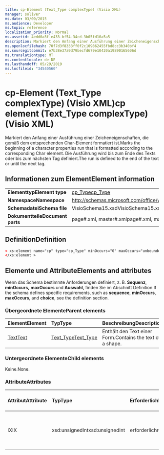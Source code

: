 ```yaml
---
title: cp-Element (Text_Type complexType) (Visio XML)
manager: soliver
ms.date: 03/09/2015
ms.audience: Developer
ms.topic: reference
localization_priority: Normal
ms.assetid: 4edd0a3f-e433-bf54-34cd-3b05fd10a5a5
description: Markiert den Anfang einer Ausführung einer Zeicheneigenschaften, die gemäß dem entsprechenden Char-Element formatiert ist. Die Ausführung wird bis zum Ende des Texts oder bis zum nächsten Tag definiert.
ms.openlocfilehash: 70f7d3f8333ff0f2c109862455fbd8cc3b340bf4
ms.sourcegitcommit: e7b38e37a9d79becfd679e10420a19890165606d
ms.translationtype: MT
ms.contentlocale: de-DE
ms.lasthandoff: 05/29/2019
ms.locfileid: "34540560"
---
```

# <a name="cp-element-text_type-complextype-visio-xml"></a><span data-ttu-id="f6c7d-104">cp-Element (Text_Type complexType) (Visio XML)</span><span class="sxs-lookup"><span data-stu-id="f6c7d-104">cp element (Text_Type complexType) (Visio XML)</span></span>

<span data-ttu-id="f6c7d-105">Markiert den Anfang einer Ausführung einer Zeicheneigenschaften, die gemäß dem entsprechenden Char-Element formatiert ist.</span><span class="sxs-lookup"><span data-stu-id="f6c7d-105">Marks the beginning of a character properties run that is formatted according to the corresponding Char element.</span></span> <span data-ttu-id="f6c7d-106">Die Ausführung wird bis zum Ende des Texts oder bis zum nächsten Tag definiert.</span><span class="sxs-lookup"><span data-stu-id="f6c7d-106">The run is defined to the end of the text or until the next tag.</span></span>
  
## <a name="element-information"></a><span data-ttu-id="f6c7d-107">Informationen zum Element</span><span class="sxs-lookup"><span data-stu-id="f6c7d-107">Element information</span></span>

|||
|:-----|:-----|
|<span data-ttu-id="f6c7d-108">**Elementtyp**</span><span class="sxs-lookup"><span data-stu-id="f6c7d-108">**Element type**</span></span> <br/> |[<span data-ttu-id="f6c7d-109">cp_Type</span><span class="sxs-lookup"><span data-stu-id="f6c7d-109">cp_Type</span></span>](cp_type-complextypevisio-xml.md) <br/> |
|<span data-ttu-id="f6c7d-110">**Namespace**</span><span class="sxs-lookup"><span data-stu-id="f6c7d-110">**Namespace**</span></span> <br/> |http://schemas.microsoft.com/office/visio/2012/main  <br/> |
|<span data-ttu-id="f6c7d-111">**Schemadatei**</span><span class="sxs-lookup"><span data-stu-id="f6c7d-111">**Schema file**</span></span> <br/> |<span data-ttu-id="f6c7d-112">VisioSchema15.xsd</span><span class="sxs-lookup"><span data-stu-id="f6c7d-112">VisioSchema15.xsd</span></span>  <br/> |
|<span data-ttu-id="f6c7d-113">**Dokumentteile**</span><span class="sxs-lookup"><span data-stu-id="f6c7d-113">**Document parts**</span></span> <br/> |<span data-ttu-id="f6c7d-114">page#.xml, master#.xml</span><span class="sxs-lookup"><span data-stu-id="f6c7d-114">page#.xml, master#.xml</span></span>  <br/> |
   
## <a name="definition"></a><span data-ttu-id="f6c7d-115">Definition</span><span class="sxs-lookup"><span data-stu-id="f6c7d-115">Definition</span></span>

```XML
< xs:element name="cp" type="cp_Type" minOccurs="0" maxOccurs="unbounded" >
</xs:element >
```

## <a name="elements-and-attributes"></a><span data-ttu-id="f6c7d-116">Elemente und Attribute</span><span class="sxs-lookup"><span data-stu-id="f6c7d-116">Elements and attributes</span></span>

<span data-ttu-id="f6c7d-117">Wenn das Schema bestimmte Anforderungen definiert, z. B. **Sequenz**, **minOccurs,** **maxOccurs** und **Auswahl,** finden Sie im Abschnitt Definition.</span><span class="sxs-lookup"><span data-stu-id="f6c7d-117">If the schema defines specific requirements, such as **sequence**, **minOccurs**, **maxOccurs**, and **choice**, see the definition section.</span></span> 
  
### <a name="parent-elements"></a><span data-ttu-id="f6c7d-118">Übergeordnete Elemente</span><span class="sxs-lookup"><span data-stu-id="f6c7d-118">Parent elements</span></span>

|<span data-ttu-id="f6c7d-119">**Element**</span><span class="sxs-lookup"><span data-stu-id="f6c7d-119">**Element**</span></span>|<span data-ttu-id="f6c7d-120">**Typ**</span><span class="sxs-lookup"><span data-stu-id="f6c7d-120">**Type**</span></span>|<span data-ttu-id="f6c7d-121">**Beschreibung**</span><span class="sxs-lookup"><span data-stu-id="f6c7d-121">**Description**</span></span>|
|:-----|:-----|:-----|
|[<span data-ttu-id="f6c7d-122">Text</span><span class="sxs-lookup"><span data-stu-id="f6c7d-122">Text</span></span>](text-element-shapesheet_type-complextypevisio-xml.md) <br/> |[<span data-ttu-id="f6c7d-123">Text_Type</span><span class="sxs-lookup"><span data-stu-id="f6c7d-123">Text_Type</span></span>](text_type-complextypevisio-xml.md) <br/> |<span data-ttu-id="f6c7d-124">Enthält den Text einer Form.</span><span class="sxs-lookup"><span data-stu-id="f6c7d-124">Contains the text of a shape.</span></span>  <br/> |
   
### <a name="child-elements"></a><span data-ttu-id="f6c7d-125">Untergeordnete Elemente</span><span class="sxs-lookup"><span data-stu-id="f6c7d-125">Child elements</span></span>

<span data-ttu-id="f6c7d-126">Keine.</span><span class="sxs-lookup"><span data-stu-id="f6c7d-126">None.</span></span>
  
### <a name="attributes"></a><span data-ttu-id="f6c7d-127">Attribute</span><span class="sxs-lookup"><span data-stu-id="f6c7d-127">Attributes</span></span>

|<span data-ttu-id="f6c7d-128">**Attribut**</span><span class="sxs-lookup"><span data-stu-id="f6c7d-128">**Attribute**</span></span>|<span data-ttu-id="f6c7d-129">**Typ**</span><span class="sxs-lookup"><span data-stu-id="f6c7d-129">**Type**</span></span>|<span data-ttu-id="f6c7d-130">**Erforderlich**</span><span class="sxs-lookup"><span data-stu-id="f6c7d-130">**Required**</span></span>|<span data-ttu-id="f6c7d-131">**Beschreibung**</span><span class="sxs-lookup"><span data-stu-id="f6c7d-131">**Description**</span></span>|<span data-ttu-id="f6c7d-132">**Mögliche Werte**</span><span class="sxs-lookup"><span data-stu-id="f6c7d-132">**Possible values**</span></span>|
|:-----|:-----|:-----|:-----|:-----|
|<span data-ttu-id="f6c7d-133">IX</span><span class="sxs-lookup"><span data-stu-id="f6c7d-133">IX</span></span>  <br/> |<span data-ttu-id="f6c7d-134">xsd:unsignedInt</span><span class="sxs-lookup"><span data-stu-id="f6c7d-134">xsd:unsignedInt</span></span>  <br/> |<span data-ttu-id="f6c7d-135">erforderlich</span><span class="sxs-lookup"><span data-stu-id="f6c7d-135">required</span></span>  <br/> |<span data-ttu-id="f6c7d-136">Der Char-Elementindex, der von dieser Eigenschaft ausgeführt wird.</span><span class="sxs-lookup"><span data-stu-id="f6c7d-136">The Char element index that this property run represents.</span></span>  <br/> |<span data-ttu-id="f6c7d-137">Werte des xsd:unsignedInt-Typs.</span><span class="sxs-lookup"><span data-stu-id="f6c7d-137">Values of the xsd:unsignedInt type.</span></span>  <br/> |
   

